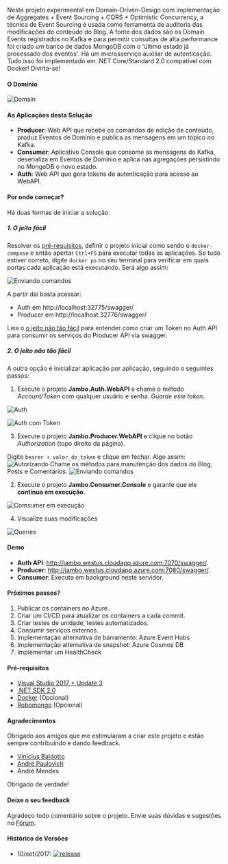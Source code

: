 Neste projeto experimental em Domain-Driven-Design com implementação de Aggregates + Event Sourcing + CQRS + Optimistic Concurrency, a técnica de Event Sourcing é usada como ferramenta de auditoria das modificações do conteúdo do Blog. A fonte dos dados são os Domain Events registrados no Kafka e para permitir consultas de alta performance foi criado um banco de dados MongoDB com o 'último estado já processado dos eventos'. Há um microsserviço auxiliar de autenticação. Tudo isso foi implementado em .NET Core/Standard 2.0 compatível com Docker! Divirta-se!

#### O Domínio
![Domain](https://github.com/ivanpaulovich/jambo/blob/master/docs/images/Domain.png)

#### As Aplicações desta Solução
* **Producer**: Web API que recebe os comandos de edição de conteúdo, produz Eventos de Domínio e publica as mensagens em um tópico no Kafka.
* **Consumer**: Aplicativo Console que consome as mensagens do Kafka, deserializa em Eventos de Domínio e aplica nas agregações persistindo no MongoDB o novo estado.  
* **Auth**: Web API que gera tokens de autenticação para acesso ao WebAPI.

#### Por onde começar?
Há duas formas de iniciar a solução. 

##### 1. O jeito fácil

Resolver os [pré-requisitos](https://github.com/ivanpaulovich/jambo/#prerequisitos), definir o projeto inicial como sendo o `docker-compose` e então apertar `Ctrl+F5` para executar todas as aplicações. Se tudo estiver correto, digite `docker ps` no seu terminal para verificar em quais portas cada aplicação está executando. Será algo assim:

![Enviando comandos](https://github.com/ivanpaulovich/jambo/blob/master/docs/images/Docker-PS.PNG)

A partir daí basta acessar:
* Auth em http://localhost:32775/swagger/
* Producer em http://localhost:32776/swagger/

Leia o [o jeito não tão fácil](https://github.com/ivanpaulovich/jambo/#2-o-jeito-não-tão-fácil) para entender como criar um Token no Auth API para consumir os serviços do Producer API via swagger.

##### 2. O jeito não tão fácil

A outra opção é inicializar aplicação por aplicação, seguindo o seguintes passos:

1. Execute o projeto **Jambo.Auth.WebAPI** e chame o método *Account/Token* com qualquer usuário e senha. *Guarde este token*.

![Auth](https://github.com/ivanpaulovich/jambo/blob/master/docs/images/Auth.PNG)

![Auth com Token](https://github.com/ivanpaulovich/jambo/blob/master/docs/images/Auth1.PNG)

3. Execute o projeto **Jambo.Producer.WebAPI** e clique no botão *Authorization* (topo direito da página).

Digite `bearer + valor_do_token` e clique em fechar. Algo assim:
![Autorizando](https://github.com/ivanpaulovich/jambo/blob/master/docs/images/Producer.PNG)
Chame os métodos para manutenção dos dados do Blog, Posts e Comentários.
![Enviando comandos](https://github.com/ivanpaulovich/jambo/blob/master/docs/images/Producer02.PNG)

2. Execute o projeto **Jambo.Consumer.Console** e garante que ele **contínua em execução**.

![Comsumer em execução](https://github.com/ivanpaulovich/jambo/blob/master/docs/images/Consumer.PNG)

4. Visualize suas modificações

![Queries](https://github.com/ivanpaulovich/jambo/blob/master/docs/images/Producer03.PNG)

#### Demo
* **Auth API**: http://jambo.westus.cloudapp.azure.com:7070/swagger/.
* **Producer**: http://jambo.westus.cloudapp.azure.com:7080/swagger/.
* **Consumer**: Executa em background neste servidor.

#### Próximos passos?
1. Publicar os containers no Azure.
2. Criar um CI/CD para atualizar os containers a cada commit.
3. Criar testes de unidade, testes automatizados.
4. Consumir serviços externos.
5. Implementação alternativa de barramento: Azure Event Hubs
6. Implementação alternativa de snapshot: Azure Cosmos DB
7. Implementar um HealthCheck

#### Pré-requisitos

* [Visual Studio 2017 + Update 3](https://www.visualstudio.com/en-us/news/releasenotes/vs2017-relnotes)
* [.NET SDK 2.0](https://www.microsoft.com/net/download/core)
* [Docker](https://docs.docker.com/docker-for-windows/install/) (Opcional)
* [Robomongo](https://robomongo.org/) (Opcional)

#### Agradecimentos
Obrigado aos amigos que me estimularam a criar este projeto e estão sempre contribuindo e dando feedback.
* [Vinicius Baldotto](https://github.com/Baldotto)
* [André Paulovich](https://github.com/andrepaulovich)
* André Mendes

Obrigado de verdade!

#### Deixe o seu feedback
Agradeço todo comentário sobre o projeto. Envie  suas dúvidas e sugestões no [Fórum](https://github.com/ivanpaulovich/jambo/issues).

#### Histórico de Versões
* 10/set/2017:
[![release](https://img.shields.io/github/release/ivanpaulovich/nixy.svg?style=flat-square)](https://github.com/ivanpaulovich/jambo/releases/latest)
